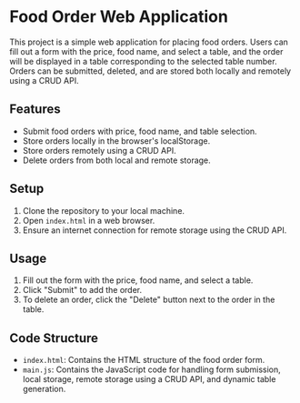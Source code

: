 # Food Order Web Application

This project is a simple web application for placing food orders. Users can fill out a form with the price, food name, and select a table, and the order will be displayed in a table corresponding to the selected table number. Orders can be submitted, deleted, and are stored both locally and remotely using a CRUD API.

## Features

- Submit food orders with price, food name, and table selection.
- Store orders locally in the browser's localStorage.
- Store orders remotely using a CRUD API.
- Delete orders from both local and remote storage.

## Setup

1. Clone the repository to your local machine.
2. Open `index.html` in a web browser.
3. Ensure an internet connection for remote storage using the CRUD API.

## Usage

1. Fill out the form with the price, food name, and select a table.
2. Click "Submit" to add the order.
3. To delete an order, click the "Delete" button next to the order in the table.

## Code Structure

- `index.html`: Contains the HTML structure of the food order form.
- `main.js`: Contains the JavaScript code for handling form submission, local storage, remote storage using a CRUD API, and dynamic table generation.
